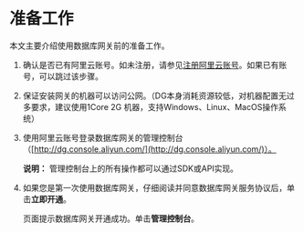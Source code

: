 # 准备工作

本文主要介绍使用数据库网关前的准备工作。

1.  确认是否已有阿里云账号。如未注册，请参见[注册阿里云账号](https://help.aliyun.com/knowledge_detail/37195.html)。如果已有账号，可以跳过该步骤。

2.  保证安装网关的机器可以访问公网。（DG本身消耗资源较低，对机器配置无过多要求，建议使用1Core 2G 机器，支持Windows、Linux、MacOS操作系统）

3.  使用阿里云账号登录数据库网关的管理控制台（[http://dg.console.aliyun.com/](http://dg.console.aliyun.com/)）。

    **说明：** 管理控制台上的所有操作都可以通过SDK或API实现。

4.  如果您是第一次使用数据库网关，仔细阅读并同意数据库网关服务协议后，单击**立即开通**。

    页面提示数据库网关开通成功。单击**管理控制台**。


